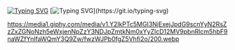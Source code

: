 [![Typing SVG](https://readme-typing-svg.herokuapp.com?font=Fira+Code&duration=10000&pause=1000&color=000000&width=435&lines=%F0%9F%91%8B+Hello+World%2C+I%E2%80%99m+Gabriel)](https://git.io/typing-svg)
[![Typing SVG](https://readme-typing-svg.herokuapp.com?font=Fira+Code&duration=10000&pause=1000&color=000000&width=435&lines=Be+Very+Welcome!!)](https://git.io/typing-svg)


  https://media1.giphy.com/media/v1.Y2lkPTc5MGI3NjExejJpdG9scnYyN2RsZzZxZGNoNzh5eWxjenNpZzY3NDJpZmtkNm0xYyZlcD12MV9pbnRlcm5hbF9naWZfYnlfaWQmY3Q9Zw/fwzWJPb0fgZ5Vhfi2o/200.webp


